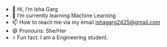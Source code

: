 - 👋 Hi, I’m Isha Garg
- 🌱 I’m currently learning Machine Learning 
- 📫 How to reach me via my email ishagarg2425@gmail.com
- 😄 Pronouns: She/Her
- ⚡ Fun fact: I am a Engineering student.
